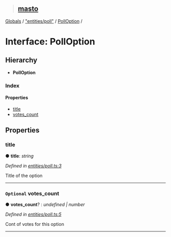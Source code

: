 > ## [masto](../README.md)

[Globals](../globals.md) / ["entities/poll"](../modules/_entities_poll_.md) / [PollOption](_entities_poll_.polloption.md) /

# Interface: PollOption

## Hierarchy

* **PollOption**

### Index

#### Properties

* [title](_entities_poll_.polloption.md#title)
* [votes_count](_entities_poll_.polloption.md#optional-votes_count)

## Properties

###  title

● **title**: *string*

*Defined in [entities/poll.ts:3](https://github.com/neet/masto.js/blob/3506035/src/entities/poll.ts#L3)*

Title of the option

___

### `Optional` votes_count

● **votes_count**? : *undefined | number*

*Defined in [entities/poll.ts:5](https://github.com/neet/masto.js/blob/3506035/src/entities/poll.ts#L5)*

Cont of votes for this option

___